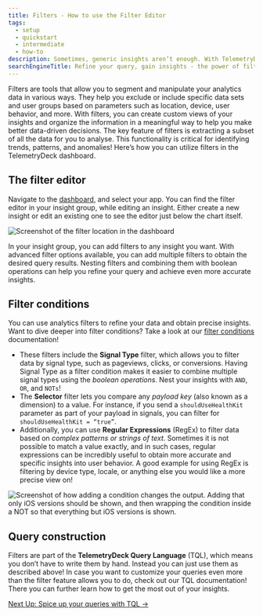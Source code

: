 ```yaml
---
title: Filters - How to use the Filter Editor
tags:
  - setup
  - quickstart
  - intermediate
  - how-to
description: Sometimes, generic insights aren’t enough. With TelemetryDeck filters you can further specify what you’re really interested in your signals!
searchEngineTitle: Refine your query, gain insights - the power of filters
---
```


Filters are tools that allow you to segment and manipulate your analytics data in various ways. They help you exclude or include specific data sets and user groups based on parameters such as location, device, user behavior, and more.
With filters, you can create custom views of your insights and organize the information in a meaningful way to help you make better data-driven decisions. The key feature of filters is extracting a subset of all the data for you to analyse. This functionality is critical for identifying trends, patterns, and anomalies! Here’s how you can utilize filters in the TelemetryDeck dashboard.

## The filter editor
Navigate to the [dashboard](https://dashboard.telemetrydeck.com), and select your app. You can find the filter editor in your insight group, while editing an insight. Either create a new insight or edit an existing one to see the editor just below the chart itself.

![Screenshot of the filter location in the dashboard](/docs/images/filter_location.png)

In your insight group, you can add filters to any insight you want. With advanced filter options available, you can add multiple filters to obtain the desired query results. Nesting filters and combining them with boolean operations can help you refine your query and achieve even more accurate insights.

## Filter conditions

You can use analytics filters to refine your data and obtain precise insights. Want to dive deeper into filter conditions? Take a look at our [filter conditions](/docs/tql/filters/) documentation!
- These filters include the **Signal Type** filter, which allows you to filter data by signal type, such as pageviews, clicks, or conversions. Having Signal Type as a filter condition makes it easier to combine multiple signal types using the *boolean operations*. Nest your insights with `AND`, `OR`, and `NOTs`!
- The **Selector** filter lets you compare any *payload key* (also known as a dimension) to a value. For instance, if you send a `shouldUseHealthKit` parameter as part of your payload in signals, you can filter for `shouldUseHealthKit = “true”`.
- Additionally, you can use **Regular Expressions** (RegEx) to filter data based on *complex patterns or strings of text*. Sometimes it is not possible to match a value exactly, and in such cases, regular expressions can be incredibly useful to obtain more accurate and specific insights into user behavior. A good example for using RegEx is filtering by device type, locale, or anything else you would like a more precise view on!

![Screenshot of how adding a condition changes the output. Adding that only iOS versions should be shown, and then wrapping the condition inside a NOT so that everything but iOS versions is shown.](/docs/images/filter_example.png)
 
## Query construction

Filters are part of the **TelemetryDeck Query Language** (TQL), which means you don’t have to write them by hand. Instead you can just use them as described above! In case you want to customize your queries even more than the filter feature allows you to do, check out our TQL documentation! There you can further learn how to get the most out of your insights.

<a href=“/docs/tql/query/“ class="btn btn-secondary btn-large">Next Up: Spice up your queries with TQL →</a>